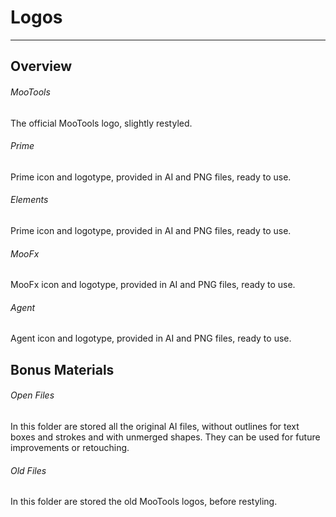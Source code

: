 # Logos

* * *

Overview
-------------

###### MooTools

The official MooTools logo, slightly restyled.

###### Prime

Prime icon and logotype, provided in AI and PNG files, ready to use.

###### Elements

Prime icon and logotype, provided in AI and PNG files, ready to use.

###### MooFx

MooFx icon and logotype, provided in AI and PNG files, ready to use.

###### Agent

Agent icon and logotype, provided in AI and PNG files, ready to use.

Bonus Materials
-------------

###### Open Files

In this folder are stored all the original AI files, without outlines for text boxes and strokes and with unmerged shapes. They can be used for future improvements or retouching.

###### Old Files

In this folder are stored the old MooTools logos, before restyling.
